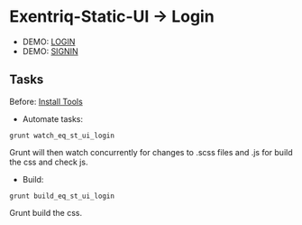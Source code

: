 # Exentriq-Static-UI -> Login

- DEMO: [LOGIN](http://exentriq.labs-app.com/static-ui/ui/login/login.html)
- DEMO: [SIGNIN](http://exentriq.labs-app.com/static-ui/ui/login/signin.html)

## Tasks

Before: [Install Tools](https://github.com/ExentriqLtd/Exentriq-Static-UI#installation-tools)

- Automate tasks:

```
grunt watch_eq_st_ui_login
```

Grunt will then watch concurrently for changes to .scss files and .js for build the css and check js.

- Build:

```
grunt build_eq_st_ui_login
```

Grunt build the css.